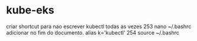 # kube-eks
criar shortcut para nao escrever kubectl todas as vezes 
  253  nano ~/.bashrc 
  adicionar no fim do documento.  alias k='kubectl'
  254  source ~/.bashrc

